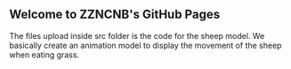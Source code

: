 ## Welcome to ZZNCNB's GitHub Pages

The files upload inside src folder is the code for the sheep model. 
We basically create an animation model to display the movement of the sheep when eating grass.


